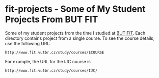 fit-projects - Some of My Student Projects From BUT FIT
=======================================================

Some of my student projects from the time I studied at [BUT FIT](http://www.fit.vutbr.cz/).
Each directory contains project from a single course. To see the course details, use
the following URL:
```
http://www.fit.vutbr.cz/study/courses/$COURSE
```
For example, the URL for the IJC course is
```
http://www.fit.vutbr.cz/study/courses/IJC/
```
